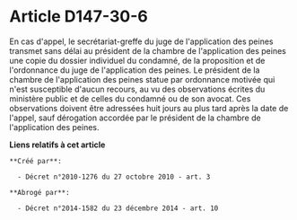 # Article D147-30-6

En cas d'appel, le secrétariat-greffe du juge de l'application des peines transmet sans délai au président de la chambre de
l'application des peines une copie du dossier individuel du condamné, de la proposition et de l'ordonnance du juge de
l'application des peines. Le président de la chambre de l'application des peines statue par ordonnance motivée qui n'est
susceptible d'aucun recours, au vu des observations écrites du ministère public et de celles du condamné ou de son avocat.
Ces observations doivent être adressées huit jours au plus tard après la date de l'appel, sauf dérogation accordée par le
président de la chambre de l'application des peines.

**Liens relatifs à cet article**

	**Créé par**:

	  - Décret n°2010-1276 du 27 octobre 2010 - art. 3

	**Abrogé par**:

	  - Décret n°2014-1582 du 23 décembre 2014 - art. 10
